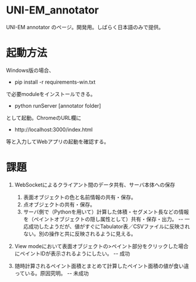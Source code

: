 # UNI-EM_annotator
UNI-EM annotator のページ。開発用。しばらく日本語のみで提供。

# 起動方法
Windows版の場合、

  - pip install -r requirements-win.txt

で必要moduleをインストールできる。
  - python runServer [annotator folder]

として起動。ChromeのURL欄に
  - http://localhost:3000/index.html
  
等と入力してWebアプリの起動を確認する。

# 課題

1. WebSocketによるクライアント間のデータ共有、サーバ本体への保存
    1. 表面オブジェクトの色と名前情報の共有・保存。
    2. 点オブジェクトの共有・保存。
    3. サーバ側で（Pythonを用いて）計算した体積・セグメント長などの情報を（ペイントオブジェクトの隠し属性として）共有・保存・出力。
      -- 一応成功したようだが、値がすぐにTabulator表／CSVファイルに反映されない。別の操作と共に反映されるように見える。

1. View modeにおいて表面オブジェクトの>ペイント部分をクリックした場合にペイントIDが表示されるようにしたい。
    -- 成功

1. 随時計算されるペイント面積とまとめて計算したペイント面積の値が食い違っている。原因究明。
    -- 未成功

